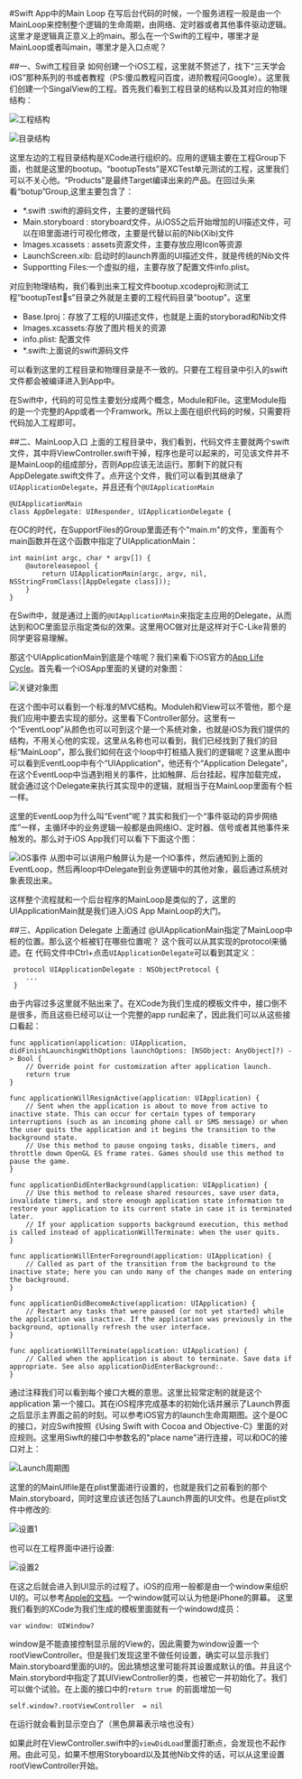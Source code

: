 #Swift App中的Main Loop
在写后台代码的时候，一个服务进程一般是由一个MainLoop来控制整个逻辑的生命周期，由网络、定时器或者其他事件驱动逻辑。这里才是逻辑真正意义上的main。那么在一个Swift的工程中，哪里才是MainLoop或者叫main，哪里才是入口点呢？

##一、Swift工程目录
如何创建一个iOS工程，这里就不赘述了，找下“三天学会iOS”那种系列的书或者教程（PS:傻瓜教程问百度，进阶教程问Google）。这里我们创建一个SingalView的工程。首先我们看到工程目录的结构以及其对应的物理结构：


![工程结构](./proj_view.png) 



 ![目录结构](./directory.png)


这里左边的工程目录结构是XCode进行组织的。应用的逻辑主要在工程Group下面，也就是这里的bootup。“bootupTests”是XCTest单元测试的工程，这里我们可以不关心他。“Products”是最终Target编译出来的产品。在回过头来看“botup”Group,这里主要包含了：
* *.swift :swift的源码文件，主要的逻辑代码
* Main.storyboard : storyboard文件，从iOS5之后开始增加的UI描述文件，可以在IB里面进行可视化修改，主要是代替以前的Nib(Xib)文件
* Images.xcassets : assets资源文件，主要存放应用Icon等资源
* LaunchScreen.xib: 启动时的launch界面的UI描述文件，就是传统的Nib文件
* Supportting Files:一个虚拟的组，主要存放了配置文件info.plist。

对应到物理结构，我们看到出来工程文件bootup.xcodeproj和测试工程“bootupTests”目录之外就是主要的工程代码目录"bootup"。这里
* Base.Iproj：存放了工程的UI描述文件，也就是上面的storyborad和Nib文件
* Images.xcassets:存放了图片相关的资源
* info.plist: 配置文件
* *.swift:上面说的swift源码文件

可以看到这里的工程目录和物理目录是不一致的。只要在工程目录中引入的swift文件都会被编译进入到App中。

在Swift中，代码的可见性主要划分成两个概念，Module和File。这里Module指的是一个完整的App或者一个Framwork。所以上面在组织代码的时候，只需要将代码加入工程即可。

##二、MainLoop入口
上面的工程目录中，我们看到，代码文件主要就两个swift文件，其中将ViewController.swift干掉，程序也是可以起来的，可见该文件并不是MainLoop的组成部分，否则App应该无法运行。那剩下的就只有AppDelegate.swift文件了。点开这个文件，我们可以看到其继承了`UIApplicationDelegate`，并且还有个`@UIApplicationMain`

	@UIApplicationMain
	class AppDelegate: UIResponder, UIApplicationDelegate {
在OC的时代，在SupportFiles的Group里面还有个"main.m"的文件，里面有个main函数并在这个函数中指定了UIApplicationMain：
	
	int main(int argc, char * argv[]) {
	    @autoreleasepool {
	        return UIApplicationMain(argc, argv, nil, NSStringFromClass([AppDelegate class]));
	    }
	}
在Swift中，就是通过上面的`@UIApplicationMain`来指定主应用的Delegate，从而达到和OC里面显示指定类似的效果。这里用OC做对比是这样对于C-Like背景的同学更容易理解。

那这个UIApplicationMain到底是个啥呢？我们来看下iOS官方的[App Life Cycle](https://developer.apple.com/library/ios/documentation/iPhone/Conceptual/iPhoneOSProgrammingGuide/TheAppLifeCycle/TheAppLifeCycle.html)。首先看一个iOSApp里面的关键的对象图：

![关键对象图](./keyobj_ios.png)

在这个图中可以看到一个标准的MVC结构。Moduleh和View可以不管他，那个是我们应用中要去实现的部分。这里看下Controller部分。这里有一个“EventLoop”从颜色也可以可到这个是一个系统对象，也就是iOS为我们提供的结构，不用关心他的实现，这里从名称也可以看到，我们已经找到了我们的目标“MainLoop”，那么我们如何在这个loop中打桩插入我们的逻辑呢？这里从图中可以看到EventLoop中有个“UIApplication“，他还有个“Application Delegate”，在这个EventLoop中当遇到相关的事件，比如触屏、后台挂起，程序加载完成，就会通过这个Delegate来执行其实现中的逻辑，就相当于在MainLoop里面有个桩一样。

这里的EventLoop为什么叫“Event”呢？其实和我们一个“事件驱动的异步网络库”一样，主循环中的业务逻辑一般都是由网络IO、定时器、信号或者其他事件来触发的。那么对于iOS App我们可以看下下面这个图：

![iOS事件](./event_loop.png)
从图中可以讲用户触屏认为是一个IO事件，然后通知到上面的EventLoop，然后再loop中Delegate到业务逻辑中的其他对象，最后通过系统对象表现出来。

这样整个流程就和一个后台程序的MainLoop是类似的了，这里的UIApplicationMain就是我们进入iOS App MainLoop的大门。
	

##三、Application Delegate
上面通过	@UIApplicationMain指定了MainLoop中桩的位置。那么这个桩被钉在哪些位置呢？ 这个我可以从其实现的protocol来循迹。在
代码文件中Ctrl+点击`UIApplicationDelegate`可以看到其定义：

	 protocol UIApplicationDelegate : NSObjectProtocol {
	 	...
	 }
	 
由于内容过多这里就不贴出来了。在XCode为我们生成的模板文件中，接口倒不是很多，而且这些已经可以让一个完整的app run起来了，因此我们可以从这些接口看起：

    func application(application: UIApplication, didFinishLaunchingWithOptions launchOptions: [NSObject: AnyObject]?) -> Bool {
        // Override point for customization after application launch.
        return true
    }

    func applicationWillResignActive(application: UIApplication) {
        // Sent when the application is about to move from active to inactive state. This can occur for certain types of temporary interruptions (such as an incoming phone call or SMS message) or when the user quits the application and it begins the transition to the background state.
        // Use this method to pause ongoing tasks, disable timers, and throttle down OpenGL ES frame rates. Games should use this method to pause the game.
    }

    func applicationDidEnterBackground(application: UIApplication) {
        // Use this method to release shared resources, save user data, invalidate timers, and store enough application state information to restore your application to its current state in case it is terminated later.
        // If your application supports background execution, this method is called instead of applicationWillTerminate: when the user quits.
    }

    func applicationWillEnterForeground(application: UIApplication) {
        // Called as part of the transition from the background to the inactive state; here you can undo many of the changes made on entering the background.
    }

    func applicationDidBecomeActive(application: UIApplication) {
        // Restart any tasks that were paused (or not yet started) while the application was inactive. If the application was previously in the background, optionally refresh the user interface.
    }

    func applicationWillTerminate(application: UIApplication) {
        // Called when the application is about to terminate. Save data if appropriate. See also applicationDidEnterBackground:.
    }

通过注释我们可以看到每个接口大概的意思。这里比较常定制的就是这个application 第一个接口。其在iOS程序完成基本的初始化话并展示了Launch界面之后显示主界面之前的时刻。可以参考iOS官方的launch生命周期图。这个是OC的接口，对应Swift按照《Using Swift with Cocoa and Objective-C》里面的对应规则。这里用Siwft的接口中参数名的"place name"进行连接，可以和OC的接口对上：

![Launch周期图](./launch_life_cycle.png)

这里的的MainUIfile是在plist里面进行设置的，也就是我们之前看到的那个Main.storyboard，同时这里应该还包括了Launch界面的UI文件。也是在plist文件中修改的:

![设置1](./plist.png) 

也可以在工程界面中进行设置:

![设置2](./plist_2.png)

在这之后就会进入到UI显示的过程了。iOS的应用一般都是由一个window来组织UI的。可以参考[Apple的文档](https://developer.apple.com/library/ios/documentation/WindowsViews/Conceptual/WindowAndScreenGuide/WindowScreenRolesinApp/WindowScreenRolesinApp.html)。一个window就可以认为他是iPhone的屏幕。
这里我们看到的XCode为我们生成的模板里面就有一个windowd成员：

    var window: UIWindow?
    
window是不能直接控制显示层的View的，因此需要为window设置一个rootViewController。但是我们发现这里不做任何设置，确实可以显示我们Main.storyboard里面的UI的。因此猜想这里可能将其设置成默认的值。并且这个Main.storybord中指定了其UIViewController的类，也被它一并初始化了。我们可以做个试验。在上面的接口中的`return true `的前面增加一句

	self.window?.rootViewController  = nil
	
在运行就会看到显示空白了（黑色屏幕表示啥也没有）

如果此时在ViewController.swift中的`viewDidLoad`里面打断点，会发现也不起作用。由此可见，如果不想用Storyboard以及其他Nib文件的话，可以从这里设置rootViewController开始。
